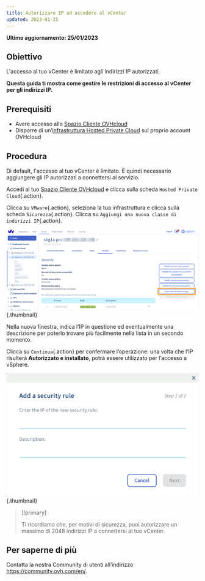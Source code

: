 ```yaml
---
title: Autorizzare IP ad accedere al vCenter
updated: 2023-01-25
---
```


**Ultimo aggiornamento: 25/01/2023**

## Obiettivo

L'accesso al tuo vCenter è limitato agli indirizzi IP autorizzati.

**Questa guida ti mostra come gestire le restrizioni di accesso al vCenter per gli indirizzi IP.**

## Prerequisiti

* Avere accesso allo [Spazio Cliente OVHcloud](https://www.ovh.com/auth/?action=gotomanager&from=https://www.ovh.it/&ovhSubsidiary=it)
* Disporre di un’[infrastruttura Hosted Private Cloud](https://www.ovhcloud.com/it/enterprise/products/hosted-private-cloud/) sul proprio account OVHcloud

## Procedura

Di default, l'accesso al tuo vCenter è limitato. È quindi necessario aggiungere gli IP autorizzati a connettersi al servizio.

Accedi al tuo [Spazio Cliente OVHcloud](https://www.ovh.com/auth/?action=gotomanager&from=https://www.ovh.it/&ovhSubsidiary=it) e clicca sulla scheda `Hosted Private Cloud`{.action}.

Clicca su `VMware`{.action}, seleziona la tua infrastruttura e clicca sulla scheda `Sicurezza`{.action}. Clicca su `Aggiungi una nuova classe di indirizzi IP`{.action}.

![vCenter](images/restrictIP.JPG){.thumbnail}

Nella nuova finestra, indica l’IP in questione ed eventualmente una descrizione per poterlo trovare più facilmente nella lista in un secondo momento.

Clicca su `Continua`{.action} per confermare l’operazione: una volta che l’IP risulterà **Autorizzato e installato**, potrà essere utilizzato per l’accesso a vSphere.

![vCenter](images/restrictIP2.JPG){.thumbnail}

> [!primary]
>
> Ti ricordiamo che, per motivi di sicurezza, puoi autorizzare un massimo di 2048 indirizzi IP a connettersi al tuo vCenter.
>

## Per saperne di più

Contatta la nostra Community di utenti all’indirizzo <https://community.ovh.com/en/>.
